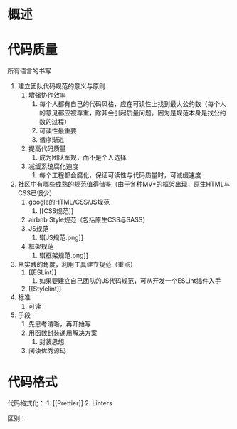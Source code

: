 # 概述
# 代码质量
所有语言的书写
1. 建立团队代码规范的意义与原则
	1. 增强协作效率
		1. 每个人都有自己的代码风格，应在可读性上找到最大公约数（每个人的意见都应被尊重，除非会引起质量问题。因为是规范本身是找公约数的过程）
		2. 可读性最重要
		3. 循序渐进
	2. 提高代码质量
		1. 成为团队军规，而不是个人选择
	3. 减缓系统腐化速度
		1. 每个工程都会腐化，保证可读性与代码质量时，可减缓速度
2. 社区中有哪些成熟的规范值得借鉴（由于各种MV\*的框架出现，原生HTML与CSS已很少）
	1. google的HTML/CSS/JS规范
		1. [[CSS规范]] 
	2. airbnb Style规范（包括原生CSS与SASS）
	3. JS规范
		1. ![[JS规范.png]]
	4. 框架规范
		1. ![[框架规范.png]]
3. 从实践的角度，利用工具建立规范（重点）
	1. [[ESLint]]
		1. 如果要建立自己团队的JS代码规范，可从开发一个ESLint插件入手
	2. [[Stylelint]]
4. 标准
	1. 可读
5. 手段
	1. 先思考清晰，再开始写
	2. 用函数封装通用解决方案
		1. 封装思想
	3. 阅读优秀源码
# 代码格式
代码格式化：
	1. [[Prettier]]
	2. Linters

区别：
